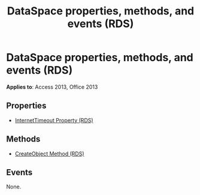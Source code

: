 ﻿---
title: DataSpace properties, methods, and events (RDS)
TOCTitle: Properties, methods, and events
ms:assetid: 287a93af-891c-4f7b-11d2-506ba6f19155
ms:mtpsurl: https://msdn.microsoft.com/library/JJ249043(v=office.15)
ms:contentKeyID: 48543861
ms.date: 09/18/2015
mtps_version: v=office.15
---

# DataSpace properties, methods, and events (RDS)


**Applies to**: Access 2013, Office 2013

## Properties

- [InternetTimeout Property (RDS)](internettimeout-property-rds.md)

## Methods

- [CreateObject Method (RDS)](createobject-method-rds.md)

## Events

None.

